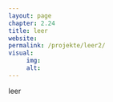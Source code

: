 ```yaml
---
layout: page
chapter: 2.24
title: leer
website: 
permalink: /projekte/leer2/
visual:
     img: 
     alt: 
---
```


leer
